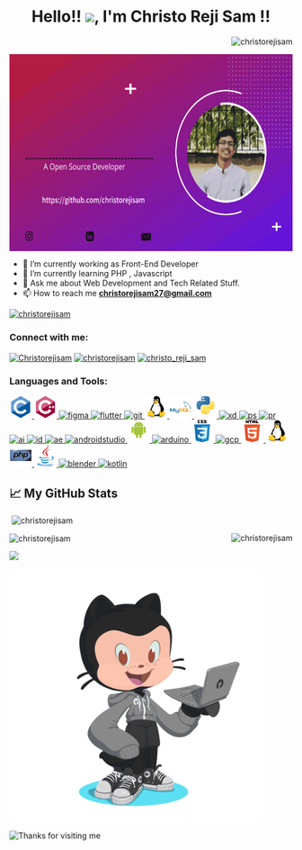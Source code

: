 <h1 align="center"> Hello!! <img  src="https://raw.githubusercontent.com/MartinHeinz/MartinHeinz/master/wave.gif" width="30px">, I'm Christo Reji Sam !! </h1>
<p align="right"> <img src="https://komarev.com/ghpvc/?username=christorejisam&label=Profile%20views&color=0e75b6&style=flat" alt="christorejisam" /> </p>
<img align="center" alt="GIF" src="https://github.com/christorejisam/christorejisam/blob/main/login.gif" width="1800" height="350 >
<img align="right" alt="png" src="https://github.com/christorejisam/christorejisam/blob/main/my-octocat.png" width="350" height="450" />

- 🔭 I’m currently working as Front-End Developer 
- 🌱 I’m currently learning PHP ,  Javascript 
- 💬 Ask me about Web Development and Tech Related Stuff. 
- 📫 How to reach me **christorejisam27@gmail.com** 

<p align="left"> <a href="https://github.com/ryo-ma/github-profile-trophy"><img src="https://github-profile-trophy.vercel.app//?username=christorejisam" alt="christorejisam" /></a> </p>

<h3 align="left">Connect with me:</h3>
<p align="left">
<a href="https://twitter.com/Christorejisam" target="blank"><img align="center" src="https://cdn.jsdelivr.net/npm/simple-icons@3.0.1/icons/twitter.svg" alt="Christorejisam" height="30" width="40" /></a>
<a href="https://linkedin.com/in/christorejisam" target="blank"><img align="center" src="https://cdn.jsdelivr.net/npm/simple-icons@3.0.1/icons/linkedin.svg" alt="christorejisam" height="30" width="40" /></a>
<a href="https://instagram.com/christo_reji_sam" target="blank"><img align="center" src="https://cdn.jsdelivr.net/npm/simple-icons@3.0.1/icons/instagram.svg" alt="christo_reji_sam" height="30" width="40" /></a>
</p>

<p> <h3 align="left">Languages and Tools:</h3> </p>
<p align="left"> 
<a href="https://www.cprogramming.com/" target="_blank"> <img src="https://raw.githubusercontent.com/devicons/devicon/master/icons/c/c-original.svg" alt="c" width="40" height="40"/> </a> 
<a href="https://www.w3schools.com/cpp/" target="_blank"> <img src="https://raw.githubusercontent.com/devicons/devicon/master/icons/cplusplus/cplusplus-original.svg" alt="cplusplus" width="40" height="40"/> </a>
<a href="https://www.figma.com/" target="_blank"> <img src="https://www.vectorlogo.zone/logos/figma/figma-icon.svg" alt="figma" width="40" height="40"/> </a>
<a href="https://flutter.dev" target="_blank"> <img src="https://www.vectorlogo.zone/logos/flutterio/flutterio-icon.svg" alt="flutter" width="40" height="40"/> </a> 
<a href="https://git-scm.com/" target="_blank"> <img src="https://www.vectorlogo.zone/logos/git-scm/git-scm-icon.svg" alt="git" width="40" height="40"/> </a> 
<a href="https://www.linux.org/" target="_blank"> <img src="https://raw.githubusercontent.com/devicons/devicon/master/icons/linux/linux-original.svg" alt="linux" width="40" height="40"/> </a> 
<a href="https://www.mysql.com/" target="_blank"> <img src="https://raw.githubusercontent.com/devicons/devicon/master/icons/mysql/mysql-original-wordmark.svg" alt="mysql" width="40" height="40"/> </a> 
<a href="https://www.python.org" target="_blank"> <img src="https://raw.githubusercontent.com/devicons/devicon/master/icons/python/python-original.svg" alt="python" width="40" height="40"/> </a> 
<a href="https://www.adobe.com/products/xd.html" target="_blank"> <img src="https://img.icons8.com/color/48/000000/adobe-xd.png" alt="xd" width="40" height="40"/> </a> 
<a href="https://www.adobe.com/products/photoshop.html" target="_blank"> <img src="https://img.icons8.com/color/48/000000/adobe-photoshop.png" alt="ps" width="40" height="40"/> </a>
<a href="https://www.adobe.com/products/premiere.html" target="_blank"> <img src="https://img.icons8.com/color/48/000000/adobe-premiere-pro.png" alt="pr" width="40" height="40"/> </a>
<a href="https://www.adobe.com/products/illustrator.html" target="_blank"> <img src="https://img.icons8.com/color/48/000000/adobe-illustrator.png" alt="ai" width="40" height="40"/> </a>
<a href="https://www.adobe.com/products/indesign.html" target="_blank"> <img src="https://img.icons8.com/color/48/000000/adobe-indesign.png" alt="id" width="40" height="40"/> </a> 
<a href="https://www.adobe.com/products/aftereffects.html" target="_blank"> <img src="https://img.icons8.com/color/48/000000/adobe-after-effects.png" alt="ae" width="40" height="40"/> </a>
<a href="https://developer.android.com/studio" target="_blank"> <img src="https://img.icons8.com/fluent/48/000000/android-os.png" alt="androidstudio" width="40" height="40"/> </a> 
<a href="https://developer.android.com" target="_blank"> <img src="https://raw.githubusercontent.com/devicons/devicon/master/icons/android/android-original-wordmark.svg" alt="android" width="40" height="40"/> </a> 
<a href="https://www.arduino.cc/" target="_blank"> <img src="https://cdn.worldvectorlogo.com/logos/arduino-1.svg" alt="arduino" width="40" height="40"/> </a> 
<a href="https://www.w3schools.com/css/" target="_blank"> <img src="https://raw.githubusercontent.com/devicons/devicon/master/icons/css3/css3-original-wordmark.svg" alt="css3" width="40" height="40"/> </a> 
<a href="https://cloud.google.com" target="_blank"> <img src="https://www.vectorlogo.zone/logos/google_cloud/google_cloud-icon.svg" alt="gcp" width="40" height="40"/> </a> 
<a href="https://www.w3.org/html/" target="_blank"> <img src="https://raw.githubusercontent.com/devicons/devicon/master/icons/html5/html5-original-wordmark.svg" alt="html5" width="40" height="40"/> </a> 
<a href="https://www.linux.org/" target="_blank"> <img src="https://raw.githubusercontent.com/devicons/devicon/master/icons/linux/linux-original.svg" alt="linux" width="40" height="40"/> </a> 
<a href="https://www.php.net" target="_blank"> <img src="https://raw.githubusercontent.com/devicons/devicon/master/icons/php/php-original.svg" alt="php" width="40" height="40"/> </a>
<a href="https://www.java.com" target="_blank"> <img src="https://raw.githubusercontent.com/devicons/devicon/master/icons/java/java-original.svg" alt="java" width="40" height="40"/> </a>
<a href="https://www.blender.org/" target="_blank"> <img src="https://download.blender.org/branding/community/blender_community_badge_white.svg" alt="blender" width="40" height="40"/> </a> 
<a href="https://kotlinlang.org" target="_blank"> <img src="https://www.vectorlogo.zone/logos/kotlinlang/kotlinlang-icon.svg" alt="kotlin" width="40" height="40"/> </a>
</p>

## &#x1f4c8; My GitHub Stats
<p align="center">
  <p>&nbsp;<img align="center" src="https://github-readme-stats.vercel.app/api/?username=christorejisam&show_icons=true&locale=en&theme=algolia" alt="christorejisam" /></p>
  <p><img align="right" src="https://github-readme-stats.vercel.app/api/top-langs//?username=christorejisam&show_icons=true&locale=en&layout=compact&theme=algolia" alt="christorejisam" /></p>

<p><img align="center" src="https://github-readme-streak-stats.herokuapp.com//?user=christorejisam&theme=algolia" alt="christorejisam" /></p>
  <img src="https://activity-graph.herokuapp.com/graph/?username=christorejisam&theme=dracula&bg_color=00000000&color=878787&line=4c8ed9&point=00000000&area=true&hide_border=true">
  
  
 <p> <img align="center" src="https://github.com/christorejisam/christorejisam/blob/main/my-octocat.png" width="450" height="450" /></p>
  
  
<img height="120" alt="Thanks for visiting me" width="100%" src="https://raw.githubusercontent.com/BrunnerLivio/brunnerlivio/master/images/marquee.svg" />  
  
</p>


